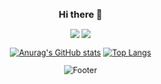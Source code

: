 <div align=center>
  
### Hi there 👋

<img src="https://img.shields.io/badge/HTML5-E34F26?style=flat&logo=HTML5&logoColor=white"/> <img src="https://img.shields.io/badge/CSS3-1572B6?style=flat&logo=CSS3&logoColor=white"/>
  
[![Anurag's GitHub stats](https://github-readme-stats.vercel.app/api?username=eunq99)](https://github.com/eunq99/github-readme-stats)
[![Top Langs](https://github-readme-stats.vercel.app/api/top-langs/?username=eunq99)](https://github.com/eunq99/github-readme-stats)

  
![Footer](https://capsule-render.vercel.app/api?type=waving&color=auto&height=200&section=footer)

<!--
**eunq99/eunq99** is a ✨ _special_ ✨ repository because its `README.md` (this file) appears on your GitHub profile.

Here are some ideas to get you started:

- 🔭 I’m currently working on ...
- 🌱 I’m currently learning ...
- 👯 I’m looking to collaborate on ...
- 🤔 I’m looking for help with ...
- 💬 Ask me about ...
- 📫 How to reach me: ...
- 😄 Pronouns: ...
- ⚡ Fun fact: ...
-->

</div>

